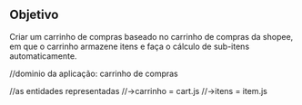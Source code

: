 ## Objetivo

Criar um carrinho de compras baseado no carrinho de compras da shopee, em que o carrinho armazene itens e faça o cálculo de sub-itens automaticamente. 

//dominio da aplicação: carrinho de compras

//as entidades representadas
//->carrinho = cart.js
//->itens = item.js
